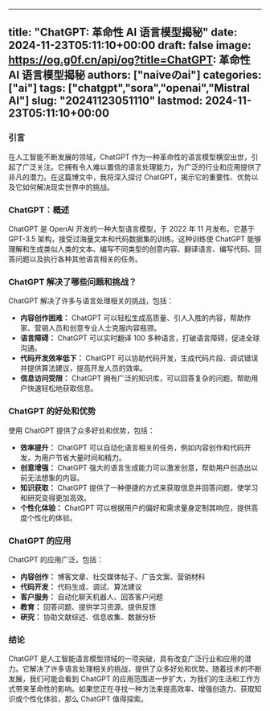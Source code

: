 
---
title: "ChatGPT: 革命性 AI 语言模型揭秘"
date: 2024-11-23T05:11:10+00:00
draft: false
image: https://og.g0f.cn/api/og?title=ChatGPT: 革命性 AI 语言模型揭秘
authors: ["naiveのai"]
categories: ["ai"]
tags: ["chatgpt","sora","openai","Mistral AI"]
slug: "20241123051110"
lastmod: 2024-11-23T05:11:10+00:00
---
### 引言

在人工智能不断发展的领域，ChatGPT 作为一种革命性的语言模型横空出世，引起了广泛关注。它拥有令人难以置信的语言处理能力，为广泛的行业和应用提供了非凡的潜力。在这篇博文中，我将深入探讨 ChatGPT，揭示它的重要性、优势以及它如何解决现实世界中的挑战。

### ChatGPT：概述

ChatGPT 是 OpenAI 开发的一种大型语言模型，于 2022 年 11 月发布。它基于 GPT-3.5 架构，接受过海量文本和代码数据集的训练。这种训练使 ChatGPT 能够理解和生成类似人类的文本、编写不同类型的创意内容、翻译语言、编写代码、回答问题以及执行各种其他语言相关的任务。

### ChatGPT 解决了哪些问题和挑战？

ChatGPT 解决了许多与语言处理相关的挑战，包括：

- **内容创作困难：** ChatGPT 可以轻松生成高质量、引人入胜的内容，帮助作家、营销人员和创意专业人士克服内容瓶颈。
- **语言障碍：** ChatGPT 可以实时翻译 100 多种语言，打破语言障碍，促进全球沟通。
- **代码开发效率低下：** ChatGPT 可以协助代码开发，生成代码片段、调试错误并提供算法建议，提高开发人员的效率。
- **信息访问受限：** ChatGPT 拥有广泛的知识库，可以回答复杂的问题，帮助用户快速轻松地获取信息。

### ChatGPT 的好处和优势

使用 ChatGPT 提供了众多好处和优势，包括：

- **效率提升：** ChatGPT 可以自动化语言相关的任务，例如内容创作和代码开发，为用户节省大量时间和精力。
- **创意增强：** ChatGPT 强大的语言生成能力可以激发创意，帮助用户创造出以前无法想象的内容。
- **知识获取：** ChatGPT 提供了一种便捷的方式来获取信息并回答问题，使学习和研究变得更加高效。
- **个性化体验：** ChatGPT 可以根据用户的偏好和需求量身定制其响应，提供高度个性化的体验。

### ChatGPT 的应用

ChatGPT 的应用广泛，包括：

- **内容创作：** 博客文章、社交媒体帖子、广告文案、营销材料
- **代码开发：** 代码生成、调试、算法建议
- **客户服务：** 自动化聊天机器人、回答客户问题
- **教育：** 回答问题、提供学习资源、提供反馈
- **研究：** 协助文献综述、信息收集、数据分析

### 结论

ChatGPT 是人工智能语言模型领域的一项突破，具有改变广泛行业和应用的潜力。它解决了许多语言处理相关的挑战，提供了众多好处和优势。随着技术的不断发展，我们可能会看到 ChatGPT 的应用范围进一步扩大，为我们的生活和工作方式带来革命性的影响。如果您正在寻找一种方法来提高效率、增强创造力、获取知识或个性化体验，那么 ChatGPT 值得探索。